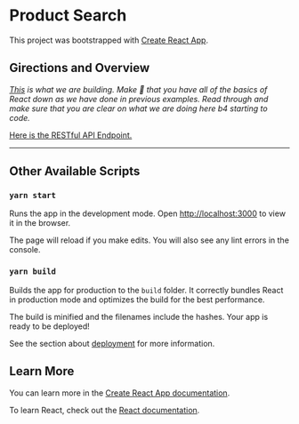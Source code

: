 # Product Search

This project was bootstrapped with [Create React App](https://github.com/facebook/create-react-app).

## Girections and Overview

_[This](https://reactjs.org/docs/thinking-in-react.html) is what we are building. Make 💯 that you have all of the basics of React down as we have done in previous examples. Read through and make sure that you are clear on what we are doing here b4 starting to code._

[Here is the RESTful API Endpoint.](https://my-json-server.typicode.com/Claim-Academy-JS/products/products)

---

## Other Available Scripts

### `yarn start`

Runs the app in the development mode.
Open [http://localhost:3000](http://localhost:3000) to view it in the browser.

The page will reload if you make edits.
You will also see any lint errors in the console.

### `yarn build`

Builds the app for production to the `build` folder.
It correctly bundles React in production mode and optimizes the build for the best performance.

The build is minified and the filenames include the hashes.
Your app is ready to be deployed!

See the section about [deployment](https://facebook.github.io/create-react-app/docs/deployment) for more information.

## Learn More

You can learn more in the [Create React App documentation](https://facebook.github.io/create-react-app/docs/getting-started).

To learn React, check out the [React documentation](https://reactjs.org/).
